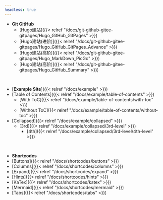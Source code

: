 ```yaml
---
headless: true
---
```

- **Git GitHub**
  - [Hugo建站]({{< relref "/docs/git-github-gitee-gitpages/Hugo_GitHub_GitPages" >}})
  - [Hugo建站(进阶)]({{< relref "/docs/git-github-gitee-gitpages/Hugo_GitHub_GitPages_Advance" >}})
  - [Hugo建站(高阶)]({{< relref "/docs/git-github-gitee-gitpages/Hugo_MarkDown_PicGo" >}})
  - [Hugo建站(高阶)]({{< relref "/docs/git-github-gitee-gitpages/Hugo_GitHub_Summary" >}})
<br />

- [**Example Site**]({{< relref "/docs/example" >}})
- [Table of Contents]({{< relref "/docs/example/table-of-contents" >}})
  - [With ToC]({{< relref "/docs/example/table-of-contents/with-toc" >}})
  - [Without ToC]({{< relref "/docs/example/table-of-contents/without-toc" >}})
- [Collapsed]({{< relref "/docs/example/collapsed" >}})
  - [3rd]({{< relref "/docs/example/collapsed/3rd-level" >}})
    - [4th]({{< relref "/docs/example/collapsed/3rd-level/4th-level" >}})
<br />

- **Shortcodes**
- [Buttons]({{< relref "/docs/shortcodes/buttons" >}})
- [Columns]({{< relref "/docs/shortcodes/columns" >}})
- [Expand]({{< relref "/docs/shortcodes/expand" >}})
- [Hints]({{< relref "/docs/shortcodes/hints" >}})
- [KaTex]({{< relref "/docs/shortcodes/katex" >}})
- [Mermaid]({{< relref "/docs/shortcodes/mermaid" >}})
- [Tabs]({{< relref "/docs/shortcodes/tabs" >}})
<br />

